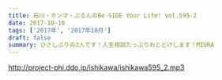 ```yaml
---
title: 石川・ホンマ・ぶるんのBe-SIDE Your Life! vol.595-2
date: 2017-10-10
tags: ['2017年', '2017年10月']
draft: false
summary: ひさしぶりの3人です！人生相談たっぷりおとどけします！MIURA
---
```


http://project-phi.ddo.jp/ishikawa/ishikawa595_2.mp3
